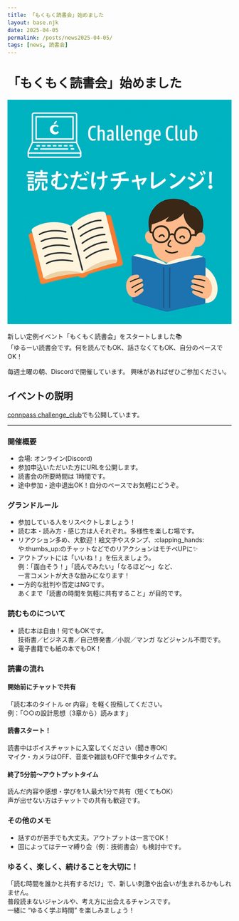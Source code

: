```yaml
---
title: 「もくもく読書会」始めました
layout: base.njk
date: 2025-04-05
permalink: /posts/news2025-04-05/
tags: [news, 読書会]
---
```


# 「もくもく読書会」始めました

![alt text](images/2025-04-05-読書会.png)

新しい定例イベント「もくもく読書会」をスタートしました📚  
「ゆるーい読書会です。何を読んでもOK、話さなくてもOK、自分のペースでOK！

毎週土曜の朝、Discordで開催しています。
興味があればぜひご参加ください。

## イベントの説明

[connpass challenge_club](https://challenge-club.connpass.com/)でも公開しています。

---
### 開催概要
- 会場: オンライン(Discord)
- 参加申込いただいた方にURLを公開します。
- 読書会の所要時間は 1時間です。
- 途中参加・途中退出OK！自分のペースでお気軽にどうぞ。

### グランドルール
- 参加している人をリスペクトしましょう！
- 読む本・読み方・感じ方は人それぞれ。多様性を楽しむ場です。
- リアクション多め、大歓迎！絵文字やスタンプ、:clapping_hands:や:thumbs_up:のチャットなどでのリアクションはモチベUPに:sparkles:
- アウトプットには「いいね！」を伝えましょう。  
  例：「面白そう！」「読んでみたい」「なるほど～」など、  
  一言コメントが大きな励みになります！
- 一方的な批判や否定はNGです。  
  あくまで「読書の時間を気軽に共有すること」が目的です。

### 読むものについて
- 読む本は自由！何でもOKです。  
  技術書／ビジネス書／自己啓発書／小説／マンガ などジャンル不問です。
- 電子書籍でも紙の本でもOK！

### 読書の流れ

#### 開始前にチャットで共有
「読む本のタイトル or 内容」を軽く投稿してください。  
例：「○○の設計思想（3章から）読みます」

#### 読書スタート！
読書中はボイスチャットに入室してください（聞き専OK）  
マイク・カメラはOFF、音楽や雑談もOFFで集中タイムです。

#### 終了5分前～アウトプットタイム
読んだ内容や感想・学びを1人最大1分で共有（短くてもOK）  
声が出せない方はチャットでの共有も歓迎です。

### その他のメモ
- 話すのが苦手でも大丈夫。アウトプットは一言でOK！
- 回によってはテーマ縛り会（例：技術書会）も検討中です。

### ゆるく、楽しく、続けることを大切に！
「読む時間を誰かと共有するだけ」で、新しい刺激や出会いが生まれるかもしれません。  
普段読まないジャンルや、考え方に出会えるチャンスです。  
一緒に “ゆるく学ぶ時間” を楽しみましょう！
